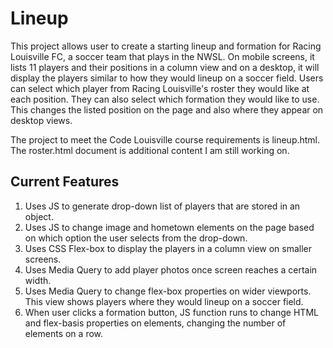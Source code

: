 # Lineup
This project allows user to create a starting lineup and formation for Racing Louisville FC, a soccer team that plays in the NWSL. On mobile screens, it lists 11 players and their positions in a column view and on a desktop, it will display the players similar to how they would lineup on a soccer field. Users can select which player from Racing Louisville's roster they would like at each position. They can also select which formation they would like to use. This changes the listed position on the page and also where they appear on desktop views. 

The project to meet the Code Louisville course requirements is lineup.html. The roster.html document is additional content I am still working on.

## Current Features
1. Uses JS to generate drop-down list of players that are stored in an object.
2. Uses JS to change image and hometown elements on the page based on which option the user selects from the drop-down.
3. Uses CSS Flex-box to display the players in a column view on smaller screens.
4. Uses Media Query to add player photos once screen reaches a certain width.
5. Uses Media Query to change flex-box properties on wider viewports. This view shows players where they would lineup on a soccer field.
6. When user clicks a formation button, JS function runs to change HTML and flex-basis properties on elements, changing the number of elements on a row.